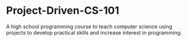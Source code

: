 # Project-Driven-CS-101
A high school programming course to teach computer science using projects to develop practical skills and increase interest in programming.
